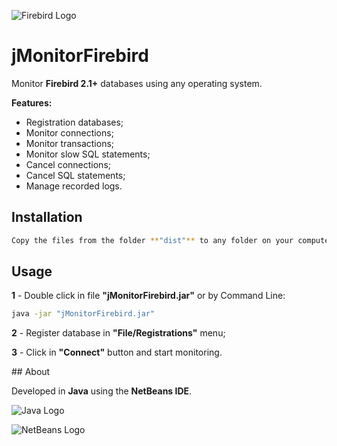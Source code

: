 ![Firebird Logo](https://www.totaljs.com/exports/firebird-logo.png)
# jMonitorFirebird
Monitor **Firebird 2.1+** databases using any operating system.

__Features:__

- Registration databases;
- Monitor connections;
- Monitor transactions;
- Monitor slow SQL statements;
- Cancel connections;
- Cancel SQL statements;
- Manage recorded logs.

## Installation

```bash
Copy the files from the folder **"dist"** to any folder on your computer.
```

## Usage
**1** - Double click in file **"jMonitorFirebird.jar"** or by Command Line:
```bash
java -jar "jMonitorFirebird.jar"
```
**2** - Register database in **"File/Registrations"** menu;

**3** - Click in **"Connect"** button and start monitoring.

## About

Developed in **Java** using the **NetBeans IDE**.

![Java Logo](http://tekeye.biz/wp-content/uploads/2013/07/java_powered.png)

![NetBeans Logo](https://netbeans.org/images_www/visual-guidelines/NB-logo-single.jpg)
